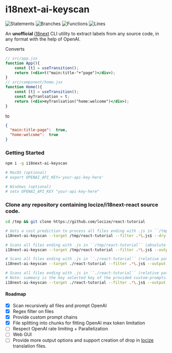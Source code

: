 # i18next-ai-keyscan

![Statements](https://img.shields.io/badge/statements-91.54%25-brightgreen.svg?style=flat)
![Branches](https://img.shields.io/badge/branches-93.93%25-brightgreen.svg?style=flat)
![Functions](https://img.shields.io/badge/functions-80%25-yellow.svg?style=flat)
![Lines](https://img.shields.io/badge/lines-91.54%25-brightgreen.svg?style=flat)


An **unofficial** [i18next](https://www.i18next.com/) CLI utility to extract labels from any source code, in any format
with the help of OpenAI.

Converts
````jsx
// src/app.jsx
function App(){
    const [t] = useTransition();
    return (<div>t("main:title-"+"page")</div>);
}
// src/component/home.jsx
function Home(){
    const [t] = useTransition();
    const myTranlsation = t;
    return (<div>myTranlsation("home:welcome")</div>);
}
````
to

````json
{
  "main:title-page":  true,
  "home:welcome":  true
}
````


### Getting Started

````bash
npm i -g i18next-ai-keyscan

# MacOS (optional)
# export OPENAI_API_KEY='your-api-key-here'

# Windows (optional)
# setx OPENAI_API_KEY "your-api-key-here"
````

### Clone any repository containing locize/i18next-react source code.
````bash
cd /tmp && git clone https://github.com/locize/react-tutorial
````
````bash
# Gets a cost prediction to process all files ending with .js in ``/tmp/react-tutorial``
i18next-ai-keyscan --target /tmp/react-tutorial --filter .*\.js$ --dry-run

# Scans all files ending with .js in ``/tmp/react-tutorial`` (absolute path)
i18next-ai-keyscan --target /tmp/react-tutorial --filter .*\.js$ --output /tmp/labels.json --chunk-length 12000 --verbose

# Scans all files ending with .js in ``./react-tutorial`` (relative path)
i18next-ai-keyscan --target ./react-tutorial --filter .*\.js$ --output ./labels.json --chunk-length 12000 --verbose

# Scans all files ending with .js in ``./react-tutorial`` (relative path) providing a custom prompt
# Note: summary is the key selected key of the provided custom-prompts.json
i18next-ai-keyscan --target ./react-tutorial --filter .*\.js$ --output ./labels.json --chunk-length 12000 --verbose --prompts-file ./examples/custom-propmpts.json --prompt summary
````

#### Roadmap
- [x] Scan recursively all files and prompt OpenAI
- [x] Regex filter on files
- [x] Provide custom prompt chains
- [x] File splitting into chunks for fitting OpenAI max token limitation
- [ ] Respect OpenAI rate limiting + Parallelization
- [ ] Web GUI
- [ ] Provide more output options and support creation of drop in [locize](https://www.locize.app/) translation files.